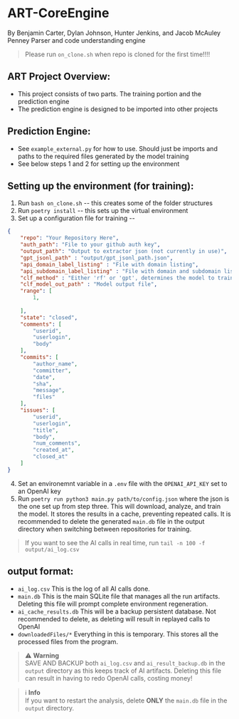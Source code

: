 # ART-CoreEngine
By Benjamin Carter, Dylan Johnson, Hunter Jenkins, and Jacob McAuley Penney
Parser and code understanding engine

> Please run `on_clone.sh` when repo is cloned for the first time!!!!

## ART Project Overview:

- This project consists of two parts. The training portion and the prediction engine
- The prediction engine is designed to be imported into other projects

## Prediction Engine:
- See `example_external.py` for how to use. Should just be imports and paths to the
required files generated by the model training
- See below steps 1 and 2 for setting up the environment

## Setting up the environment (for training):
1. Run `bash on_clone.sh` -- this creates some of the folder structures
2. Run `poetry install` -- this sets up the virtual environment
3. Set up a configuration file for training -- 

``` json
{
    "repo": "Your Repository Here",
    "auth_path": "File to your github auth key",
    "output_path": "Output to extractor json (not currently in use)",
    "gpt_jsonl_path" : "output/gpt_jsonl_path.json",
    "api_domain_label_listing" : "File with domain listing",
    "api_subdomain_label_listing" : "File with domain and subdomain listing",
    "clf_method" : "Either 'rf' or 'gpt', determines the model to train",
    "clf_model_out_path" : "Model output file",
    "range": [
        1,
        
    ],
    "state": "closed",
    "comments": [
        "userid",
        "userlogin",
        "body"
    ],
    "commits": [
        "author_name",
        "committer",
        "date",
        "sha",
        "message",
        "files"
    ],
    "issues": [
        "userid",
        "userlogin",
        "title",
        "body",
        "num_comments",
        "created_at",
        "closed_at"
    ]
}
```
4. Set an environemnt variable in a `.env` file with the `OPENAI_API_KEY` set to an OpenAI key
5. Run `poetry run python3 main.py path/to/config.json` where the json is the one set 
up from step three. This will download, analyze, and train the model. It stores the results in 
a cache, preventing repeated calls. It is recommended to delete the generated `main.db` file 
in the output directory when switching between repositories for training.


> If you want to see the AI calls in real time, run
> `tail -n 100 -f output/ai_log.csv`



## output format:
- `ai_log.csv` This is the log of all AI calls done.
- `main.db` This is the main SQLite file that manages all the run artifacts. Deleting this file will prompt complete environment regeneration.
- `ai_cache_results.db` This will be a backup persistent database. Not recommended to delete, as deleting will result in replayed calls to OpenAI
- `downloadedFiles/*` Everything in this is temporary. This stores all the processed files from the program.

> :warning: **Warning**<br>
SAVE AND BACKUP both `ai_log.csv` and `ai_result_backup.db` in the `output` directory as this keeps track of AI artifacts. Deleting this file can result in having to redo OpenAI calls, costing money!

> :information_source: **Info**<br>
If you want to restart the analysis, delete **ONLY** the `main.db` file in the `output` directory.

